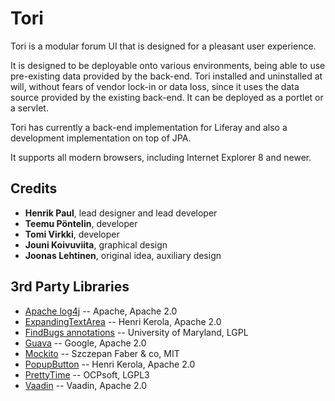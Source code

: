 # Tori

Tori is a modular forum UI that is designed for a pleasant user experience. 

It is designed to be deployable onto various environments, being able to use pre-existing data provided by the back-end. Tori installed and uninstalled at will, without fears of vendor lock-in or data loss, since it uses the data source provided by the existing back-end. It can be deployed as a portlet or a servlet.

Tori has currently a back-end implementation for Liferay and also a development implementation on top of JPA.

It supports all modern browsers, including Internet Explorer 8 and newer.

## Credits

 * **Henrik Paul**, lead designer and lead developer
 * **Teemu Pöntelin**, developer
 * **Tomi Virkki**, developer
 * **Jouni Koivuviita**, graphical design
 * **Joonas Lehtinen**, original idea, auxiliary design

## 3rd Party Libraries

 * [Apache log4j](http://logging.apache.org/log4j/1.2/) -- Apache, Apache 2.0
 * [ExpandingTextArea](http://vaadin.com/addon/expandingtextarea) -- Henri Kerola, Apache 2.0
 * [FindBugs annotations](http://findbugs.sourceforge.net/) -- University of Maryland, LGPL
 * [Guava](http://code.google.com/p/guava-libraries/) -- Google, Apache 2.0
 * [Mockito](http://code.google.com/p/mockito/) -- Szczepan Faber & co, MIT
 * [PopupButton](http://vaadin.com/addon/popupbutton) -- Henri Kerola, Apache 2.0
 * [PrettyTime](http://ocpsoft.com/prettytime/) -- OCPsoft, LGPL3  
 * [Vaadin](http://vaadin.com/) -- Vaadin, Apache 2.0